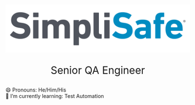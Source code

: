 
![image info](images/simplisafe_logo.svg)
<p style="text-align: center; font-size: 200%;">
Senior QA Engineer</p>


😄 Pronouns: He/Him/His <br>
🌱 I’m currently learning: Test Automation

<!--
**simplitimmackenzie/simplitimmackenzie** is a ✨ _special_ ✨ repository because its `README.md` (this file) appears on your GitHub profile.

Here are some ideas to get you started:

- 🔭 I’m currently working on ...
- 🌱 I’m currently learning ...
- 👯 I’m looking to collaborate on ...
- 🤔 I’m looking for help with ...
- 💬 Ask me about ...
- 📫 How to reach me: ...
- 😄 Pronouns: ...
- ⚡ Fun fact: ...
-->
